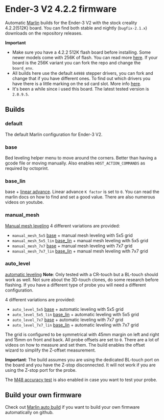 # Ender-3 V2 4.2.2 firmware

Automatic [Marlin](https://github.com/MarlinFirmware/Marlin) builds for the Ender-3 V2 with the stock creality 4.2.2(512K) board.
You can find both stable and nightly (`bugfix-2.1.x`) downloads on the repository releases.

**Important**
* Make sure you have a 4.2.2 512K flash board before installing. Some newer models come with 256K of flash. You can read more [here](https://github.com/MarlinFirmware/Marlin/issues/23596). If your board is the 256K variant you can fork the repo and change the `board_env`.
* All builds here use the default `A4988` stepper drivers, you can fork and change that if you have different ones. To find out which drivers you have there is a little marking on the sd card slot. More info [here](https://github.com/MarlinFirmware/Configurations/pull/633#issuecomment-995206382).
* It's been a while since i used this board. The latest tested version is `2.0.9.5`.

## Builds

### default

The default Marlin configuration for Ender-3 V2.

### base

Bed leveling helper menu to move around the corners. Better than having a gcode file or moving manually.
Also enables `HOST_ACTION_COMMANDS` as required by octoprint.

### base_lin

base + [linear advance](https://marlinfw.org/docs/features/lin_advance.html).
Linear advance `K factor` is set to `0`. You can read the marlin docs on how to find and set a good value. There are also numerous videos on youtube.

### manual_mesh

[Manual mesh leveling](https://marlinfw.org/docs/gcode/G029-mbl.html)
4 different variations are provided:

* `manual_mesh_5x5` [base](#base) + manual mesh leveling with 5x5 grid
* `manual_mesh_5x5_lin` [base_lin](#base_lin) + manual mesh leveling with 5x5 grid
* `manual_mesh_7x7` [base](#base) + manual mesh leveling with 7x7 grid
* `manual_mesh_7x7_lin` [base_lin](#base_lin) + manual mesh leveling with 7x7 grid

### auto_level

[automatic leveling](https://marlinfw.org/docs/gcode/G029-abl-bilinear.html)
**Note**: Only tested with a CR-touch but a BL-touch should work as well. Not sure about the 3D-touch clones, do some research before flashing. If you have a different type of probe you will need a different configuration.

4 different variations are provided:

* `auto_level_5x5` [base](#base) + automatic leveling with 5x5 grid
* `auto_level_5x5_lin` [base_lin](#base_lin) + automatic leveling with 5x5 grid
* `auto_level_7x7` [base](#base) + automatic leveling with 7x7 grid
* `auto_level_7x7_lin` [base_lin](#base_lin) + automatic leveling with 7x7 grid

The grid is configured to be symmetrical with 45mm margin on left and right and 15mm on front and back.
All probe offsets are set to `0`. There are a lot of videos on how to measure and set them.
The build enables the offset wizard to simplify the Z-offset measurement.

**Important**: The build assumes you are using the dedicated BL-touch port on the board and you have the Z-stop disconnected. It will not work if you are using the Z-stop port for the probe.

The [M48 accuracy test](https://marlinfw.org/docs/gcode/M048.html) is also enabled in case you want to test your probe.

## Build your own firmware

Check out [Marlin auto build](https://github.com/zisismaras/marlin_auto_build) if you want to build your own firmware automatically on github.
